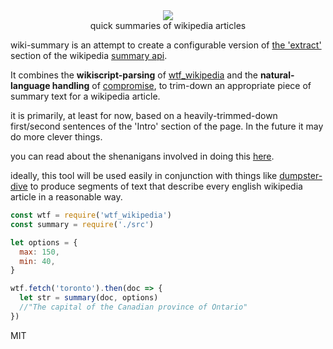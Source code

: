 <div align="center">
  <img src="https://cloud.githubusercontent.com/assets/399657/23590290/ede73772-01aa-11e7-8915-181ef21027bc.png" />
  <div>quick summaries of wikipedia articles</div>
  <!--<a href="https://npmjs.org/package/efrt">
    <img src="https://img.shields.io/npm/v/efrt.svg?style=flat-square" />
  </a>
  <a href="https://nodejs.org/api/documentation.html#documentation_stability_index">
    <img src="https://img.shields.io/badge/stability-stable-green.svg?style=flat-square" />
  </a>
  <a href="https://www.codacy.com/app/spencerkelly86/efrt">
    <img src="https://api.codacy.com/project/badge/grade/fc03e2761c8c471c8f84141abf2704de" />
  </a>
  <a href="https://www.codacy.com/app/spencerkelly86/efrt">
    <img src="https://api.codacy.com/project/badge/Coverage/fc03e2761c8c471c8f84141abf2704de" />
  </a>-->
</div>

<!--<div align="center">
  <code>npm install efrt</code>
</div>-->

wiki-summary is an attempt to create a configurable version of [the 'extract'](https://en.wikipedia.org/api/rest_v1/page/summary/Toronto?redirect=true) section of the wikipedia [summary api](https://en.wikipedia.org/api/rest_v1/#!/Page_content/get_page_summary_title).

It combines the **wikiscript-parsing** of [wtf_wikipedia](http://github.com/spencermountain/wtf_wikipedia) and the **natural-language handling** of [compromise](http://github.com/spencermountain/compromise), to trim-down an appropriate piece of summary text for a wikipedia article.

it is primarily, at least for now, based on a heavily-trimmed-down first/second sentences of the 'Intro' section of the page. In the future it may do more clever things.

you can read about the shenanigans involved in doing this [here](https://blog.wikimedia.org/2018/04/20/why-it-took-a-long-time-to-build-that-tiny-link-preview-on-wikipedia/).

ideally, this tool will be used easily in conjunction with things like [dumpster-dive](https://github.com/spencermountain/dumpster-dive) to produce segments of text that describe every english wikipedia article in a reasonable way.

```js
const wtf = require('wtf_wikipedia')
const summary = require('./src')

let options = {
  max: 150,
  min: 40,
}

wtf.fetch('toronto').then(doc => {
  let str = summary(doc, options)
  //"The capital of the Canadian province of Ontario"
})
```

MIT
